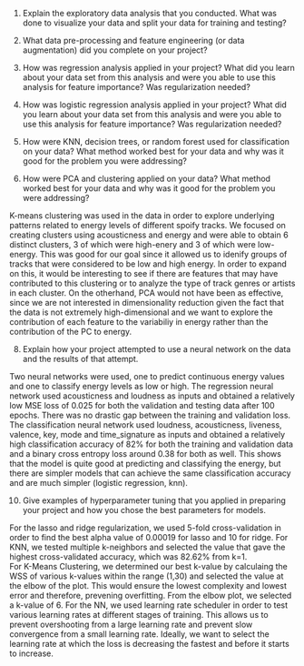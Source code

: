 1. Explain the exploratory data analysis that you conducted. What was done to visualize your
data and split your data for training and testing?


2. What data pre-processing and feature engineering (or data augmentation) did you complete
on your project?


3. How was regression analysis applied in your project? What did you learn about your data
set from this analysis and were you able to use this analysis for feature importance? Was
regularization needed?


4. How was logistic regression analysis applied in your project? What did you learn about your
data set from this analysis and were you able to use this analysis for feature importance?
Was regularization needed?


5. How were KNN, decision trees, or random forest used for classification on your data? What
method worked best for your data and why was it good for the problem you were addressing?


6. How were PCA and clustering applied on your data? What method worked best for your
data and why was it good for the problem you were addressing?

K-means clustering was used in the data in order to explore underlying patterns related to energy levels of different spoify tracks. We focused on creating clusters using acousticness and energy and were able to obtain 6 distinct clusters, 3 of which were high-enery and 3 of which were low-energy. This was good for our goal since it allowed us to idenify groups of tracks that were considered to be low and high energy. In order to expand on this, it would be interesting to see if there are features that may have contributed to this clustering or to analyze the type of track genres or artists in each cluster. On the otherhand, PCA would not have been as effective, since we are not interested in dimensionality reduction given the fact that the data is not extremely high-dimensional and we want to explore the contribution of each feature to the variabiliy in energy rather than the contribution of the PC to energy. 

8. Explain how your project attempted to use a neural network on the data and the results of
that attempt.

Two neural networks were used, one to predict continuous energy values and one to classify energy levels as low or high. The regression neural network used acousticness and loudness as inputs and obtained a relatively low MSE loss of 0.025 for both the validation and testing data after 100 epochs. There was no drastic gap between the training and validation loss. The classification neural network used loudness, acousticness, liveness, valence, key, mode and time_signature as inputs and obtained a relatively high classification accuracy of 82% for both the training and validation data and a binary cross entropy loss around 0.38 for both as well. This shows that the model is quite good at predicting and classifying the energy, but there are simpler models that can achieve the same classification accuracy and are much simpler (logistic regression, knn). 


10. Give examples of hyperparameter tuning that you applied in preparing your project and how
you chose the best parameters for models.

For the lasso and ridge regularization, we used 5-fold cross-validation in order to find the best alpha value of 0.00019 for lasso and 10 for ridge. 
For KNN, we tested multiple k-neighbors and selected the value that gave the highest cross-validated accuracy, which was 82.62% from k=1.  
For K-Means Clustering, we determined our best k-value by calculaing the WSS of various k-values within the range (1,30) and selected the value at the elbow of the plot. This would ensure the lowest complexity and lowest error and therefore, prevening overfitting. From the elbow plot, we selected a k-value of 6.
For the NN, we used learning rate scheduler in order to test various learning rates at different stages of training. This allows us to prevent overshooting from a large learning rate and prevent slow convergence from a small learning rate. Ideally, we want to select the learning rate at which the loss is decreasing the fastest and before it starts to increase. 

